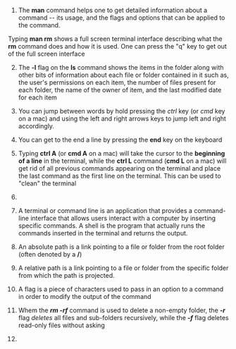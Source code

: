 1. The **man** command helps one to get detailed information about a command -- its usage, and the flags and options that can be applied to the command.

Typing **man rm** shows a full screen terminal interface describing what the **rm** command does and how it is used. One can press the "q" key to get out of the full screen interface

2. The **-l** flag on the **ls** command shows the items in the folder along with other bits of information about each file or folder contained in it such as, the user's permissions on each item, the number of files present for each folder, the name of the owner of item, and the last modified date for each item 

6. You can jump between words by hold pressing the *ctrl* key (or *cmd* key on a mac) and using the left and right arrows keys to jump left and right accordingly.

7. You can get to the end a line by pressing the **end** key on the keyboard


8. Typing **ctrl A** (or **cmd A** on a mac) will take the cursor to the **beginning of a line** in the terminal, while the **ctrl L** command (**cmd L** on a mac) will get rid of all previous commands appearing on the terminal and place the last command as the first line on the terminal. This can be used to "clean" the terminal

9. 

10. A terminal or command line is an application that provides a command-line interface that allows users interact with a computer by inserting specific commands. A shell is the program that actually runs the commands inserted in the terminal and returns the output.


11. An absolute path is a link pointing to a file or folder from the root folder (often denoted by a **/**)

12. A relative path is a link pointing to a file or folder from the specific folder from which the path is projected.

13. A flag is a piece of characters used to pass in an option to a command in order to modify the output of the command

14. Whem the ***rm -rf*** command is used to delete a non-empty folder, the ***-r*** flag *deletes* all files and sub-folders recursively, while the ***-f*** flag deletes read-only files without asking

15. 